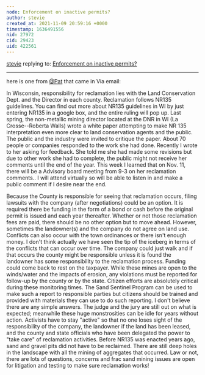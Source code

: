 ```yaml
---
node: Enforcement on inactive permits?
author: stevie
created_at: 2021-11-09 20:59:16 +0000
timestamp: 1636491556
nid: 27972
cid: 29423
uid: 422561
---
```




[stevie](../profile/stevie) replying to: [Enforcement on inactive permits?](../notes/ekpeterman/10-28-2021/enforcement-on-inactive-permits)

----
here is one from [@Pat](/profile/Pat) that came in Via email:

In Wisconsin, responsibility for reclamation lies with the Land Conservation Dept. and the Director in each county. Reclamation follows NR135 guidelines. You can find out more about NR135 guidelines in WI by just entering NR135 in a google box, and the entire ruling will pop up. Last spring, the non-metallic mining director located at the DNR in WI (La Crosse--Roberta Walls) wrote a white paper attempting to make NR 135 interpretation even more clear to land conservation agents and the public. The public and the industry were invited to critique the paper. About 70 people or companies responded to the work she had done. Recently I wrote to her asking for feedback. She told me she had made some revisions but due to other work she had to complete, the public might not receive her comments until the end of the year. This week I learned that on Nov. 11, there will be a Advisory board meeting from 9-3 on her reclamation comments.. I will attend virtually so will be able to listen in and make a public comment if I desire near the end. 

Because the County is responsible for seeing that reclamation occurs, filing lawsuits with the company (after negotiations) could be an option. It is required there be funding in the form of a bond or cash before the original permit is issued and each year thereafter. Whether or not those reclamation fees are paid, there should be no other option but to move ahead. However, sometimes the landowner(s) and the company do not agree on land use. Conflicts can also occur with the town ordinances or there isn't enough money. I don't think actually we have seen the tip of the iceberg in terms of the conflicts that can occur over time. The company could just walk and if that occurs the county might be responsible unless it is found the landowner has some responsibility to the reclamation process. Funding could come back to rest on the taxpayer. 
While these mines are open to the winds/water and the impacts of erosion, any violations must be reported for follow-up by the county or by the state. Citizen efforts are absolutely critical during these monitoring times. The Sand Sentinel Program can be used to make such a report to responsible parties but citizens should be trained and provided with materials they can use to do such reporting.
I don't believe there are any simple answers. The judge and the jury are still out on what is expected; meanwhile these huge monstrosities can be idle for years without action. Activists have to stay "active"   so that no one loses sight of the responsibility of the company, the landowner if the land has been leased, and the county and state officials who have been delegated the power to "take care" of reclamation activities. 
Before NR135 was enacted years ago, sand and gravel pits did not have to be reclaimed. There are still deep holes in the landscape with all the mining of aggregates that occurred. Law or not, there are lots of questions, concerns and frac sand mining issues are open for litigation and testing to make sure reclamation works! 